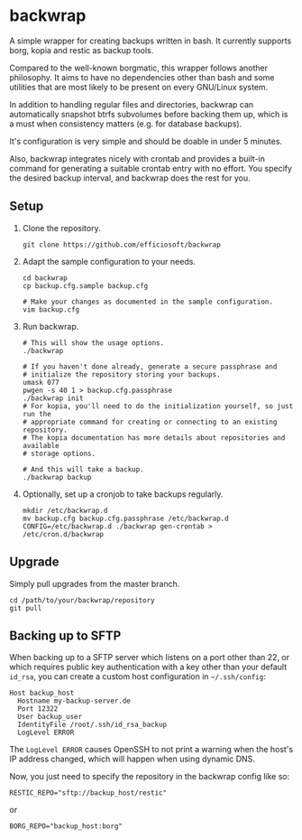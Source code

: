 # backwrap

A simple wrapper for creating backups written in bash. It currently
supports borg, kopia and restic as backup tools.

Compared to the well-known borgmatic, this wrapper follows another
philosophy. It aims to have no dependencies other than bash and
some utilities that are most likely to be present on every GNU/Linux
system.

In addition to handling regular files and directories, backwrap can
automatically snapshot btrfs subvolumes before backing them up, which
is a must when consistency matters (e.g. for database backups).

It's configuration is very simple and should be doable in under 5 minutes.

Also, backwrap integrates nicely with crontab and provides a built-in
command for generating a suitable crontab entry with no effort. You
specify the desired backup interval, and backwrap does the rest
for you.


## Setup

1. Clone the repository.

       git clone https://github.com/efficiosoft/backwrap

2. Adapt the sample configuration to your needs.

       cd backwrap
       cp backup.cfg.sample backup.cfg

       # Make your changes as documented in the sample configuration.
       vim backup.cfg

3. Run backwrap.

       # This will show the usage options.
       ./backwrap

       # If you haven't done already, generate a secure passphrase and
       # initialize the repository storing your backups.
       umask 077
       pwgen -s 40 1 > backup.cfg.passphrase
       ./backwrap init
       # For kopia, you'll need to do the initialization yourself, so just run the
       # appropriate command for creating or connecting to an existing repository.
       # The kopia documentation has more details about repositories and available
       # storage options.

       # And this will take a backup.
       ./backwrap backup

4. Optionally, set up a cronjob to take backups regularly.

       mkdir /etc/backwrap.d
       mv backup.cfg backup.cfg.passphrase /etc/backwrap.d
       CONFIG=/etc/backwrap.d ./backwrap gen-crontab > /etc/cron.d/backwrap


## Upgrade

Simply pull upgrades from the master branch.

    cd /path/to/your/backwrap/repository
    git pull


## Backing up to SFTP

When backing up to a SFTP server which listens on a port other than 22,
or which requires public key authentication with a key other than your
default ``id_rsa``, you can create a custom host configuration in
``~/.ssh/config``:

    Host backup_host
      Hostname my-backup-server.de
      Port 12322
      User backup_user
      IdentityFile /root/.ssh/id_rsa_backup
      LogLevel ERROR

The ``LogLevel ERROR`` causes OpenSSH to not print a warning when the
host's IP address changed, which will happen when using dynamic DNS.

Now, you just need to specify the repository in the backwrap config
like so:

    RESTIC_REPO="sftp://backup_host/restic"

or

    BORG_REPO="backup_host:borg"
